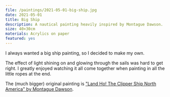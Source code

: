 ```yaml
---
file: /paintings/2021-05-01-big-ship.jpg
date: 2021-05-01
title: Big Ship
description: A nautical painting heavily inspired by Montague Dawson.
size: 40×30cm
materials: Acrylics on paper
featured: yes
---
```


I always wanted a big ship painting, so I decided to make my own.

The effect of light shining on and glowing through the sails was hard to get right. I greatly enjoyed watching it all come together when painting in all the little ropes at the end. 

The (much bigger) original painting is ["Land Ho! The Clipper Ship North America" by Montague Dawson](https://wikioo.org/paintings.php?refarticle=AQU3ZM&titlepainting=Land%20Ho%20The%20Clipper%20Ship%20North%20America&artistname=Montague%20Dawson).